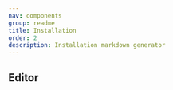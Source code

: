 ```yaml
---
nav: components
group: readme
title: Installation
order: 2
description: Installation markdown generator
---
```


## Editor

<code src="./index.tsx" inline></code>
